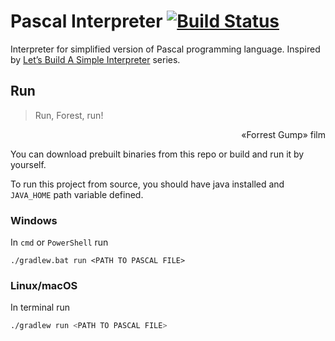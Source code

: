 # Pascal Interpreter [![Build Status](https://travis-ci.org/Mikhail57/python-interpreter.svg?branch=master)](https://travis-ci.org/Mikhail57/python-interpreter)
Interpreter for simplified version of Pascal programming language. Inspired by 
[Let’s Build A Simple Interpreter](https://ruslanspivak.com/lsbasi-part1/) series.

## Run
> Run, Forest, run!
<p style="text-align: right">«Forrest Gump» film</p>

You can download prebuilt binaries from this repo or build and run it by yourself.

To run this project from source, you should have java installed and `JAVA_HOME` path variable defined.

### Windows
In `cmd` or `PowerShell` run 
```
./gradlew.bat run <PATH TO PASCAL FILE>
```

### Linux/macOS
In terminal run
```bash
./gradlew run <PATH TO PASCAL FILE>
```
